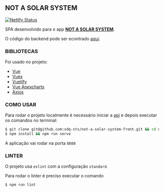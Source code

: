 ## NOT A SOLAR SYSTEM

[![Netlify Status](https://api.netlify.com/api/v1/badges/d56ca19b-f103-4c72-936d-cdad531b8c4d/deploy-status)](https://app.netlify.com/sites/not-a-solar-system/deploys)

SPA desenvolvido para o app [**NOT A SOLAR SYSTEM**](https://not-a-solar-system.netlify.com/).

O código do backend pode ser econtrado [aqui](https://github.com/sdq-sts/not-a-solar-system-back).


### BIBLIOTECAS

Foi usado no projeto:

  - [Vue](https://vuejs.org/)
  - [Vuex](https://github.com/vuejs/vuex)
  - [Vuetify](https://vuetifyjs.com/en/)
  - [Vue Apexcharts](https://github.com/apexcharts/vue-apexcharts)
  - [Axios](https://github.com/axios/axios)


### COMO USAR

Para rodar o projeto localmente é necessário iniciar a [api](https://github.com/sdq-sts/not-a-solar-system-back)
e depois executar os comandos no terminal:

```bash
$ git clone git@github.com:sdq-sts/not-a-solar-system-front.git && cd not-a-solar-system-front/
$ npm install && npm run serve
```

A aplicação vai rodar na porta `8080`


### LINTER

O projeto usa `eslint` com a configuração `standard`.

Para rodar o linter é preciso executar o comando

```bash
$ npm run lint
```
